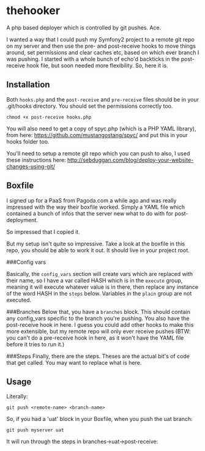 thehooker
=========

A php based deployer which is controlled by git pushes. Ace.

I wanted a way that I could push my Symfony2 project to a remote git repo on my server and then use the pre- and post-receive hooks to move things around, set permissions and clear caches etc, based on which ever branch I was pushing. I started with a whole bunch of echo'd backticks in the post-receive hook file, but soon needed more flexibility. So, here it is.

## Installation

Both `hooks.php` and the `post-receive` and `pre-receive` files should be in your .git/hooks directory. You should set the permissions correctly too.

	chmod +x post-receive hooks.php

You will also need to get a copy of spyc.php (which is a PHP YAML library), from here: https://github.com/mustangostang/spyc/ and put this in your hooks folder too.

You'll need to setup a remote git repo which you can push to also, I used these instructions here: http://sebduggan.com/blog/deploy-your-website-changes-using-git/

## Boxfile
I signed up for a PaaS from Pagoda.com a while ago and was really impressed with the way their boxfile worked. Simply a YAML file which contained a bunch of infos that the server new what to do with for post-deployment.

So impressed that I copied it.

But my setup isn't quite so impressive. Take a look at the boxfile in this repo, you should be able to work it out. It should live in your project root.

###Config vars

Basically, the `config_vars` section will create vars which are replaced with their name, so I have a var called HASH which is in the `execute` group, meaning it will execute whatever value is in there, then replace any instance of the word HASH in the `steps` below. Variables in the `plain` group are not executed.

###Branches
Below that, you have a `branches` block. This should contain any config_vars specific to the branch you're pushing. You also have the post-receive hook in here. I guess you could add other hooks to make this more extensible, but my remote repo will only ever receive pushes (BTW: you can't do a pre-receive hook in here, as it won't have the YAML file before it tries to run it.)

###Steps
Finally, there are the steps. Theses are the actual bit's of code that get called. You may want to replace what is here.

## Usage
Literally:

	git push <remote-name> <branch-name>

So, if you had a 'uat' block in your Boxfile, when you push the uat branch:

	git push myserver uat

It will run through the steps in branches->uat->post-receive:

